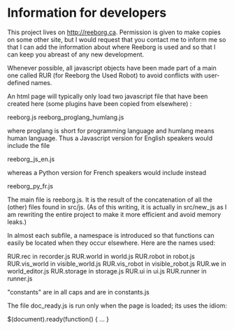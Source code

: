 Information for developers
==========================

This project lives on http://reeborg.ca. Permission is given to make copies
on some other site, but I would request that you contact me to inform me
so that I can add the information about where Reeborg is used and so that
I can keep you abreast of any new development.

Whenever possible, all javascript objects have been made part of a main
one called RUR (for Reeborg the Used Robot) to avoid conflicts with user-defined
names.

An html page will typically only load two javascript file that have been
created here (some plugins have been copied from elsewhere) :

reeborg.js
reeborg_proglang_humlang.js

where  proglang is short for programming language and humlang means human
language.  Thus a Javascript version for English speakers would include
the file

reeborg_js_en.js

whereas a Python version for French speakers would include instead

reeborg_py_fr.js

The main file is reeborg.js.  It is the result of the concatenation of
all the (other) files found in src/js.  (As of this writing, it is actually
in src/new_js as I am rewriting the entire project to make it more efficient
and avoid memory leaks.)

In almost each subfile, a namespace is introduced so that functions can
easily be located when they occur elsewhere.  Here are the names used:

RUR.rec in recorder.js
RUR.world in world.js
RUR.robot in robot.js
RUR.vis_world in visible_world.js
RUR.vis_robot in visible_robot.js
RUR.we in world_editor.js
RUR.storage in storage.js
RUR.ui in ui.js
RUR.runner in runner.js


"constants" are in all caps and are in constants.js

The file doc_ready.js is run only when the page is loaded; its uses the idiom:

$(document).ready(function() { ... }


